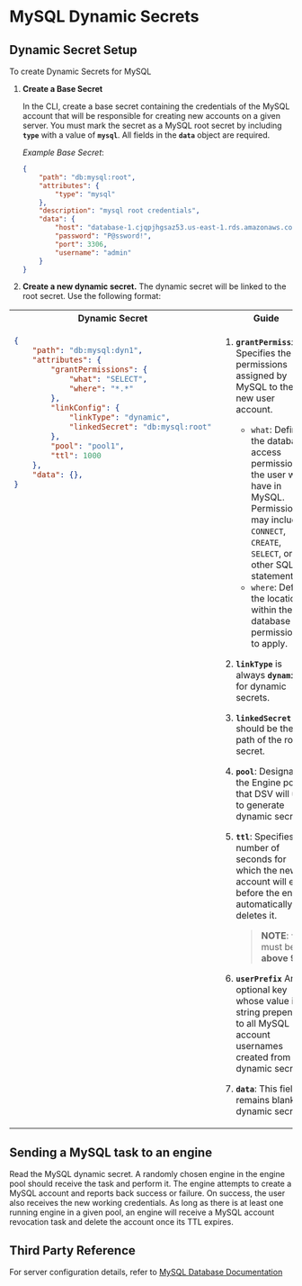 [title]: # (MySQL Dynamic Secrets)
[tags]: # (DevOps Secrets Vault,DSV,)
[priority]: # (6410)

# MySQL Dynamic Secrets

## Dynamic Secret Setup

To create Dynamic Secrets for MySQL

1. **Create a Base Secret**

    In the CLI, create a base secret containing the credentials of the MySQL account that will be responsible for creating new accounts on a given server. You must mark the secret as a MySQL root secret by including **`type`** with a value of **`mysql`**. All fields in the **`data`** object are required.

    *Example Base Secret*:

    ```json
    {
        "path": "db:mysql:root",
        "attributes": {
            "type": "mysql"
        },
        "description": "mysql root credentials",
        "data": {
            "host": "database-1.cjqpjhgsaz53.us-east-1.rds.amazonaws.com",
            "password": "P@ssword!",
            "port": 3306,
            "username": "admin"
        }
    }
    ```

1. **Create a new dynamic secret.** The dynamic secret will be linked to the root secret. Use the following format:

<table>
<tr>
<th> Dynamic Secret
<th> Guide
</tr>
<tr style="vertical-align:top">
<td>

```json
{
    "path": "db:mysql:dyn1",
    "attributes": {
        "grantPermissions": {
            "what": "SELECT",
            "where": "*.*"
        },
        "linkConfig": {
            "linkType": "dynamic",
            "linkedSecret": "db:mysql:root"
        },
        "pool": "pool1",
        "ttl": 1000
    },
    "data": {},
}
```

</td>
<td>

1. **`grantPermissions`**: Specifies the permissions assigned by MySQL to the new user account. 
    * `what`: Defines the database access permissions the user will have in MySQL. Permissions may include `CONNECT`, `CREATE`, `SELECT`, or other SQL statements.
    * `where`: Defines the location within the database for permissions to apply. 

1. **`linkType`** is always **`dynamic`** for dynamic secrets.
1. **`linkedSecret`** should be the path of the root secret.
1. **`pool`**: Designates the Engine pool that DSV will use to generate dynamic secrets.
1. **`ttl`**: Specifies the number of seconds for which the new account will exist before the engine automatically deletes it.
    > **NOTE**: `ttl` must be set **above 900**. 
1. **`userPrefix`** An optional key whose value is a string prepended to all MySQL account usernames created from the dynamic secret.
1. **`data`**: This field remains blank for dynamic secrets.

</td>
</tr>
</table>


## Sending a MySQL task to an engine

Read the MySQL dynamic secret. A randomly chosen engine in the engine pool should receive the task and perform it. The engine attempts to create a MySQL account and reports back success or failure. On success, the user also receives the new working credentials. As long as there is at least one running engine in a given pool, an engine will receive a MySQL account revocation task and delete the account once its TTL expires.

## Third Party Reference

For server configuration details, refer to [MySQL Database Documentation](https://dev.mysql.com/doc/)